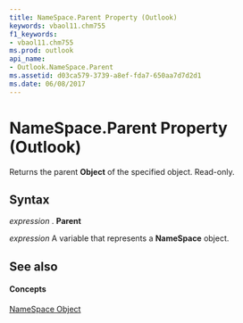 ```yaml
---
title: NameSpace.Parent Property (Outlook)
keywords: vbaol11.chm755
f1_keywords:
- vbaol11.chm755
ms.prod: outlook
api_name:
- Outlook.NameSpace.Parent
ms.assetid: d03ca579-3739-a8ef-fda7-650aa7d7d2d1
ms.date: 06/08/2017
---
```



# NameSpace.Parent Property (Outlook)

Returns the parent  **Object** of the specified object. Read-only.


## Syntax

 _expression_ . **Parent**

 _expression_ A variable that represents a **NameSpace** object.


## See also


#### Concepts


[NameSpace Object](Outlook.NameSpace.md)

